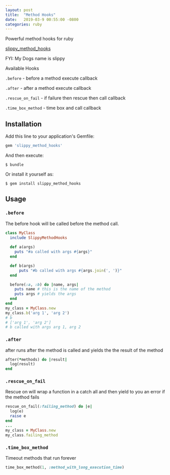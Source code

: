 ```yaml
---
layout: post
title:  "Method Hooks"
date:   2019-03-9 00:55:00 -0800
categories: ruby
---
```


Powerful method hooks for ruby

[slippy_method_hooks](https://github.com/guckin/slippy_method_hooks)

FYI: My Dogs name is slippy

Available Hooks 

`.before` - before a method execute callback 

`.after` - after a method execute callback

`.rescue_on_fail` - if failure then rescue then call callback

`.time_box_method` - time box and call callback


## Installation

Add this line to your application's Gemfile:

```ruby
gem 'slippy_method_hooks'
```

And then execute:

    $ bundle

Or install it yourself as:

    $ gem install slippy_method_hooks

## Usage

###  `.before`
The before hook will be called before the method call.
```ruby
class MyClass
  include SlippyMethodHooks
  
  def a(args)
    puts "#a called with args #{args}"
  end

  def b(args)
      puts "#b called with args #{args.join(', ')}"
  end

  before(:a, :b) do |name, args|
    puts name # this is the name of the method
    puts args # yields the args 
  end
end
my_class = MyClass.new
my_class.b('arg 1', 'arg 2')
# b
# ['arg 1', 'arg 2']
# b called with args arg 1, arg 2
```
 

### `.after`
after runs after the method is called and yields the the result of
the method
```ruby
after(*methods) do |result|
  log(result)
end
```

### `.rescue_on_fail`

Rescue on will wrap a function in a catch all and then yield to you an error if the method fails
```ruby
rescue_on_fail(:failing_method) do |e|
  log(e)
  raise e
end
...
my_class = MyClass.new
my_class.failing_method
```

### `.time_box_method`

Timeout methods that run forever
```ruby
time_box_method(1, :method_with_long_execution_time)
```